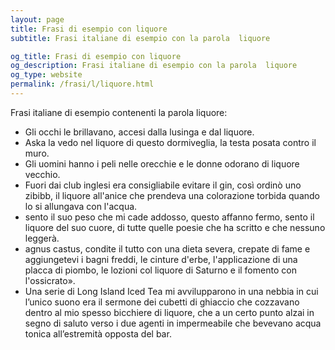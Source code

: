 ```yaml
---
layout: page
title: Frasi di esempio con liquore 
subtitle: Frasi italiane di esempio con la parola  liquore

og_title: Frasi di esempio con liquore 
og_description: Frasi italiane di esempio con la parola  liquore
og_type: website
permalink: /frasi/l/liquore.html
---
```


Frasi italiane di esempio contenenti la parola liquore:


- Gli occhi le brillavano, accesi dalla lusinga e dal liquore.
- Aska la vedo nel liquore di questo dormiveglia, la testa posata contro il muro.
- Gli uomini hanno i peli nelle orecchie e le donne odorano di liquore vecchio.
- Fuori dai club inglesi era consigliabile evitare il gin, così ordinò uno zibibb, il liquore all'anice che prendeva una colorazione torbida quando lo si allungava con l'acqua.
- sento il suo peso che mi cade addosso, questo affanno fermo, sento il liquore del suo cuore, di tutte quelle poesie che ha scritto e che nessuno leggerà.
- agnus castus, condite il tutto con una dieta severa, crepate di fame e aggiungetevi i bagni freddi, le cinture d'erbe, l'applicazione di una placca di piombo, le lozioni col liquore di Saturno e il fomento con l'ossicrato».
- Una serie di Long Island Iced Tea mi avvilupparono in una nebbia in cui l’unico suono era il sermone dei cubetti di ghiaccio che cozzavano dentro al mio spesso bicchiere di liquore, che a un certo punto alzai in segno di saluto verso i due agenti in impermeabile che bevevano acqua tonica all’estremità opposta del bar.
